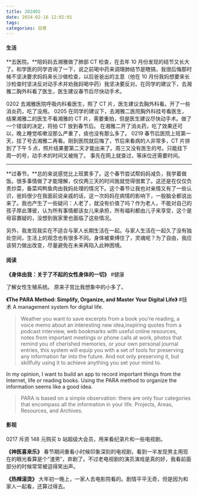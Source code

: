 ```yaml
---
title: 202402
date: 2024-02-16 12:02:01
tags:
categories: 日常
---
```


#### 生活

**去医院。**陪妈妈去湘雅做了肺部 CT 检查，在去年 10 月份发现的结节又长大了。和学医的同学咨询了一下，说之前喝中药来调理肺结节是瞎搞，我很后悔那时候不坚决要求妈妈来长沙做检查，以后爸爸出的主意（他在 10 月份我妈想要来长沙检查时坚决反对动手术并劝我妈喝中药）我坚决要反对。在同学的建议下，去湘雅二胸外科看了医生，医生建议春节后尽快动手术。

0202
去湘雅医院呼吸内科看医生，照了 CT 片，医生建议去胸外科看。开了一些消炎药，吃了没用。
0205
在同学的建议下，去湘雅二医院胸外科挂号看医生，结果湘雅二的医生不看湘雅的 CT 片，需要重拍，但是医生建议尽快动手术。做了一个错误的决定，将拍 CT 放到春节后。
在湘雅二开了消炎药，吃了效果还可以，晚上睡觉咳嗽没那么严重了，痰也没有那么多了。
0219
春节后医院上班第一天，挂了号去湘雅二再看。刚到医院就后悔了，节后来看病的人非常多，CT 片排到了下午 5 点，照片结果要第二天才能出来了。周三又没有医生的号。只能挂下周一的号，动手术的时间又被拖了。
事先在网上就查过，等床位还需要时间。

---

**过春节。**总的来说感觉比上班累多了。这个春节尝试帮妈妈减负，我学着做饭。很多事情做了才能理解，仅仅两三天的时间我就觉得很累了。这还是在仅仅负责炒菜，备菜鸡鸭鱼肉由我妈处理的情况下。这个春节让我也对亲情又有了一些认识，爸妈很少在我面前说亲戚的话，这一次妈妈在病情的影响下，一股脑全都说出来了。我也产生了一些疑问：人老了，就没有价值了吗？作为老人，不能对自己的孩子厚此薄彼，认为所有事情都该女儿来承担，所有福利都由儿子来享受，这个是毋容置疑的，没想到我家里也面临了这些情况。

另外，我发现我实在不适合与家人长期生活在一起。与家人生活在一起久了没有独处空间，生活上的观念也有很多不同。身体被束缚住了，灵魂呢？为了自由，我应该努力做出改变，尽量避免在未来再陷入此种困境。

#### 阅读

**《身体由我：关于了不起的女性身体的一切》** #健康

了解女性生殖系统。
原来子宫比我想象中的小多了。

**《The PARA Method: Simplify, Organize, and Master Your Digital Life》** #技术
A management system for digital life.

> Weather you want to save excerpts from a book you’re reading, a voice memo about an interesting new idea,inspiring quotes from a podcast interview, web bookmarks with useful online resources, notes from important meetings or phone calls at work, photos that remind you of cherished memories, or your own personal journal entries, this system will equip you with a set of tools for preserving any information far into the future. And not only preserving it, but skillfully using it to achieve anything you set your mind to.

In my opinion, I want to build an app to record important things from the Internet, life or reading books. Using the PARA method to organize the information seems like a good idea.

> PARA is based on a simple observation: there are only four categories that encompass all the information in your life. Projects, Areas, Resources, and Archives.

#### 影视

0217 斥资 148 元购买 b 站超级大会员，用来看纪录片和一些电视剧。

**《神医喜来乐》**
春节期间重看小时候印象深刻的电视剧，看到一半发现男主用现在的眼光看算是个“渣男”，弃剧了。不过老电视剧的演员演戏是真的好，我看前面部分的时候常常被逗得笑出声。

**《热辣滚烫》**
大年初一晚上，一家人去电影院看的。剧情平平无奇，但是因为和家人一起看，还算过得去。
